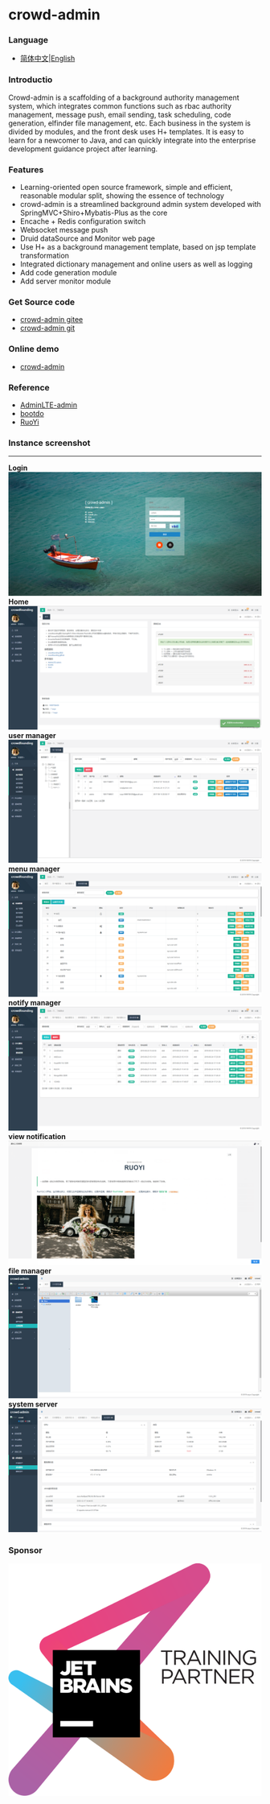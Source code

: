 # crowd-admin

### Language

- [简体中文](README.md)|[English](README_en.md)

### Introductio

Crowd-admin is a scaffolding of a background authority management system, which integrates common functions such as rbac
authority management, message push, email sending, task scheduling, code generation, elfinder file management, etc. Each
business in the system is divided by modules, and the front desk uses H+ templates. It is easy to learn for a newcomer
to Java, and can quickly integrate into the enterprise development guidance project after learning.

### Features

- Learning-oriented open source framework, simple and efficient, reasonable modular split, showing the essence of
  technology
- crowd-admin is a streamlined background admin system developed with SpringMVC+Shiro+Mybatis-Plus as the core
- Encache + Redis configuration switch
- Websocket message push
- Druid dataSource and Monitor web page
- Use H+ as a background management template, based on jsp template transformation
- Integrated dictionary management and online users as well as logging
- Add code generation module
- Add server monitor module

### Get Source code

- [crowd-admin gitee](https://gitee.com/wayn111/crowdfounding)
- [crowd-admin git](https://github.com/wayn111/crowdfounding)

### Online demo

- <a href="http://wayn.xin/crowd" target="_blank">crowd-admin</a>

### Reference

- [AdminLTE-admin](https://gitee.com/zhougaojun/KangarooAdmin/tree/master)
- [bootdo](https://gitee.com/lcg0124/bootdo)
- [RuoYi](https://gitee.com/y_project/RuoYi)

### Instance screenshot

-------------
__Login__
![Login](./crowdfounding-web/crowdfounding-img/系统登陆.png "系统登陆.png")
__Home__
![Home](./crowdfounding-web/crowdfounding-img/首页.png "首页.png")
__user manager__
![user manager](./crowdfounding-web/crowdfounding-img/用户管理.png "用户管理.png")
__menu manager__
![menu manager](./crowdfounding-web/crowdfounding-img/菜单管理.png "菜单管理.png")
__notify manager__
![view notification](./crowdfounding-web/crowdfounding-img/通知管理.png "通知管理.png")
__view notification__
![file manager](./crowdfounding-web/crowdfounding-img/查看通知.png "查看通知.png")
__file manager__
![file manager](./crowdfounding-web/crowdfounding-img/文件管理.png "文件管理.png")
__system server__
![system server](./crowdfounding-web/crowdfounding-img/系统服务.jpg "系统服务.jpg")

### Sponsor

<a href="https://www.jetbrains.com/" target="_blank">
<img src="./crowdfounding-web/crowdfounding-img/jetbrains-training-partner.svg" alt=""></a>
